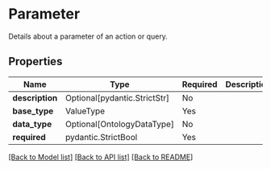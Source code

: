 # Parameter

Details about a parameter of an action or query.

## Properties
| Name | Type | Required | Description |
| ------------ | ------------- | ------------- | ------------- |
**description** | Optional[pydantic.StrictStr] | No |  |
**base_type** | ValueType | Yes |  |
**data_type** | Optional[OntologyDataType] | No |  |
**required** | pydantic.StrictBool | Yes |  |


[[Back to Model list]](../../../../README.md#models-v1-link) [[Back to API list]](../../../../README.md#apis-v1-link) [[Back to README]](../../../../README.md)
